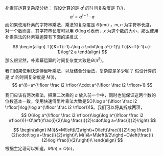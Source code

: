 







朴素幂运算复杂度分析：
假设计算的是 $a^i$ 的时间复杂度是 $T(i)$，
$$
a^{i}=a^{i-1}\cdot a
$$
而如果使用朴素的字符串乘法，乘法的复杂度是 $\Theta(mn)$ ，$m,n$ 为字符串长度，
对一个数而言，其字符串长度可以用 $\Theta(\log x)$表示，$x$ 为这个数的大小，那么使用朴素乘法的朴素幂运算有下面的递推式：

$$
\begin{align}
T(i)&=T(i-1)+\log a \cdot\log a^{i-1}\\
T(i)&=T(i-1)+(i-1)\log^2 a
\end{align}
$$
那么很显然，朴素幂运算的时间复杂度大致是$\Theta(n^2)$。


我们如果使用快速傅里叶乘法，以及结合分治法，复杂度是多少呢？
假设计算的是 $a^i$ 的时间复杂度是 $M(i)$，
$$
a^{i}=a^{\lfloor \frac i2 \rfloor}\cdot a^{\lfloor \frac i2 \rfloor+1}
$$

我们应该有两次乘法，把第二次乘的 $a$ 放入前一个中，同时也能保证这两个数的位数基本一致。使用快速傅里叶乘法大致是$O(\log a^{\lfloor \frac i2 \rfloor}\log(\log a^{\lfloor \frac i2 \rfloor}))$。我们可以将其拆成两项，
$$
O(\log a^{\lfloor \frac i2 \rfloor}\log(\log a^{\lfloor \frac i2 \rfloor}))=O\left(\frac{i}{2}\log \frac{i}{2}\cdot\log a+\frac{i}{2}\right)
$$

$$
\begin{align}
M(i)&=M\left(i/2\right)+O\left(\frac{i}{2}\log \frac{i}{2}\cdot\log a+\frac{i}{2}\right)\\
M(i)&=M\left(i/2\right)+O\left(\frac{i}{2}\log \frac{i}{2}\right)\\
\end{align}
$$
根据主定理可以知道，$M(n)=O(n)$，

